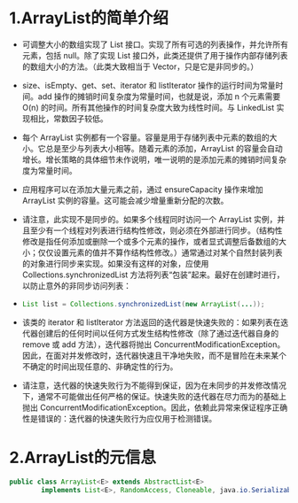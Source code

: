 # 1.ArrayList的简单介绍

- 可调整大小的数组实现了 List 接口。实现了所有可选的列表操作，并允许所有元素，包括 null。除了实现 List 接口外，此类还提供了用于操作内部存储列表的数组大小的方法。（此类大致相当于 Vector，只是它是非同步的。）

- size、isEmpty、get、set、iterator 和 listIterator 操作的运行时间为常量时间。add 操作的摊销时间复杂度为常量时间，也就是说，添加 n 个元素需要 O(n) 的时间。所有其他操作的时间复杂度大致为线性时间。与 LinkedList 实现相比，常数因子较低。

- 每个 ArrayList 实例都有一个容量。容量是用于存储列表中元素的数组的大小。它总是至少与列表大小相等。随着元素的添加，ArrayList 的容量会自动增长。增长策略的具体细节未作说明，唯一说明的是添加元素的摊销时间复杂度为常量时间。

- 应用程序可以在添加大量元素之前，通过 ensureCapacity 操作来增加 ArrayList 实例的容量。这可能会减少增量重新分配的次数。

- 请注意，此实现不是同步的。如果多个线程同时访问一个 ArrayList 实例，并且至少有一个线程对列表进行结构性修改，则必须在外部进行同步。（结构性修改是指任何添加或删除一个或多个元素的操作，或者显式调整后备数组的大小；仅仅设置元素的值并不算作结构性修改。）通常通过对某个自然封装列表的对象进行同步来实现。如果没有这样的对象，应使用 Collections.synchronizedList 方法将列表“包装”起来。最好在创建时进行，以防止意外的非同步访问列表：

- ```java
  List list = Collections.synchronizedList(new ArrayList(...));
  ```

- 该类的 iterator 和 listIterator 方法返回的迭代器是快速失败的：如果列表在迭代器创建后的任何时间以任何方式发生结构性修改（除了通过迭代器自身的 remove 或 add 方法），迭代器将抛出 ConcurrentModificationException。因此，在面对并发修改时，迭代器快速且干净地失败，而不是冒险在未来某个不确定的时间出现任意的、非确定性的行为。

- 请注意，迭代器的快速失败行为不能得到保证，因为在未同步的并发修改情况下，通常不可能做出任何严格的保证。快速失败的迭代器在尽力而为的基础上抛出 ConcurrentModificationException。因此，依赖此异常来保证程序正确性是错误的：迭代器的快速失败行为应仅用于检测错误。

# 2.ArrayList的元信息

```java
public class ArrayList<E> extends AbstractList<E>
        implements List<E>, RandomAccess, Cloneable, java.io.Serializable

```


